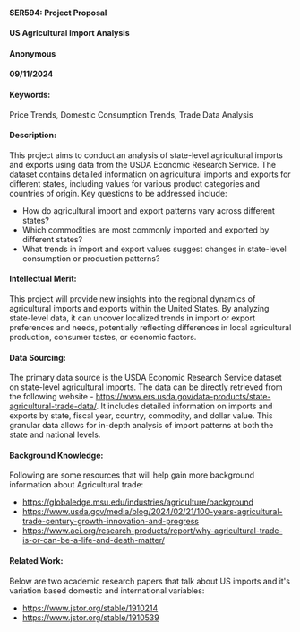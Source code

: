 #### SER594: Project Proposal

#### US Agricultural Import Analysis

#### Anonymous

#### 09/11/2024

#### Keywords:

Price Trends, Domestic Consumption Trends, Trade Data Analysis

#### Description:

This project aims to conduct an analysis of state-level agricultural imports and exports using data from the USDA Economic Research Service. The dataset contains detailed information on agricultural imports and exports for different states, including values for various product categories and countries of origin. Key questions to be addressed include:

- How do agricultural import and export patterns vary across different states?
- Which commodities are most commonly imported and exported by different states?
- What trends in import and export values suggest changes in state-level consumption or production patterns?

#### Intellectual Merit:

This project will provide new insights into the regional dynamics of agricultural imports and exports  within the United States. By analyzing state-level data, it can uncover localized trends in import or export preferences and needs, potentially reflecting differences in local agricultural production, consumer tastes, or economic factors. 

#### Data Sourcing:

The primary data source is the USDA Economic Research Service dataset on state-level agricultural imports. The data can be directly retrieved from the following website - https://www.ers.usda.gov/data-products/state-agricultural-trade-data/. It includes detailed information on imports and exports by state, fiscal year, country, commodity, and dollar value. This granular data allows for in-depth analysis of import patterns at both the state and national levels.

#### Background Knowledge:

Following are some resources that will help gain more background information about Agricultural trade:

- https://globaledge.msu.edu/industries/agriculture/background
- https://www.usda.gov/media/blog/2024/02/21/100-years-agricultural-trade-century-growth-innovation-and-progress
- https://www.aei.org/research-products/report/why-agricultural-trade-is-or-can-be-a-life-and-death-matter/

#### Related Work:

Below are two academic research papers that talk about US imports and it's variation based domestic and international variables:

- https://www.jstor.org/stable/1910214
- https://www.jstor.org/stable/1910539
